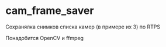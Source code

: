 # cam_frame_saver
Сохранялка снимков списка камер (в примере их 3) по RTPS

Понадобится OpenCV и ffmpeg
